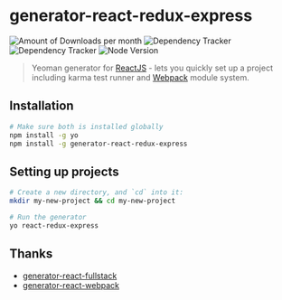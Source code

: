 # generator-react-redux-express

![Amount of Downloads per month](https://img.shields.io/npm/dm/generator-react-redux-express.svg "Amount of Downloads") ![Dependency Tracker](https://img.shields.io/david/hihl/generator-react-redux-express.svg "Dependency Tracker") ![Dependency Tracker](https://img.shields.io/david/dev/hihl/generator-react-redux-express.svg "Dependency Tracker") ![Node Version](https://img.shields.io/node/v/generator-react-redux-express.svg "Node Version")

> Yeoman generator for [ReactJS](http://facebook.github.io/react/) - lets you quickly set up a project including karma test runner and [Webpack](http://webpack.github.io/) module system.

## Installation
```bash
# Make sure both is installed globally
npm install -g yo
npm install -g generator-react-redux-express
```

## Setting up projects
```bash
# Create a new directory, and `cd` into it:
mkdir my-new-project && cd my-new-project

# Run the generator
yo react-redux-express
```
## Thanks
* [generator-react-fullstack](https://github.com/kriasoft/react-starter-kit)
* [generator-react-webpack](https://github.com/react-webpack-generators/generator-react-webpack)
